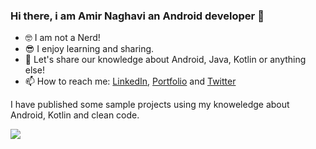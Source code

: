 <!-- <img src="https://github.com/amircoder/amircoder/blob/main/header.png?raw=true" height=180px width=864px> -->

<!-- <img align="right" src="https://github.com/amircoder/amircoder/blob/main/right.png?raw=true" width=450px/> -->

### Hi there, i am Amir Naghavi an Android developer 👋

- 🤓 I am not a Nerd!
- 😎 I enjoy learning and sharing.
- 💬 Let's share our knowledge about Android, Java, Kotlin or anything else!
- 📫 How to reach me: <a href="https://www.linkedin.com/in/amir-naghavi-b45a6390">LinkedIn</a>, <a href="http://multi-thread.com/">Portfolio</a> and <a href="https://twitter.com/AmirNaghavi4">Twitter</a>

I have published some sample projects using my knoweledge about Android, Kotlin and clean code.

<a href="https://github.com/amircoder">
  <img align="left" src="https://github-readme-stats.vercel.app/api/top-langs/?username=amircoder&theme=dracula&hide=css&mode=compact" />

<!--   <img  src="https://github-readme-stats.vercel.app/api?username=amircoder&show_icons=true&theme=dracula" />
</a> -->


<!--
**amircoder/amircoder** is a ✨ _special_ ✨ repository because its `README.md` (this file) appears on your GitHub profile.

Here are some ideas to get you started:

- 🔭 I’m currently working on ...
- 🌱 I’m currently learning ...
- 👯 I’m looking to collaborate on ...
- 🤔 I’m looking for help with ...
- 💬 Ask me about ...
- 📫 How to reach me: ...
- 😄 Pronouns: ...
- ⚡ Fun fact: ...
-->
